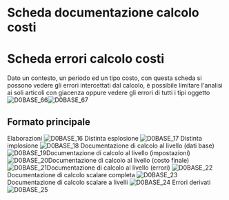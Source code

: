 # Scheda documentazione calcolo costi
# Scheda errori calcolo costi
Dato un contesto, un periodo ed un tipo costo, con questa scheda si possono vedere gli errori intercettati dal calcolo, è possibile limitare l'analisi ai soli articoli con giacenza oppure vedere gli errori di tutti i tipi oggetto
![D0BASE_66](https://doc.smeup.com/immagini/MBDOC_SCH-D0DOCU/D0BASE_66.png)![D0BASE_67](https://doc.smeup.com/immagini/MBDOC_SCH-D0DOCU/D0BASE_67.png)
## Formato principale
Elaborazioni
![D0BASE_16](https://doc.smeup.com/immagini/MBDOC_SCH-D0DOCU/D0BASE_16.png)
Distinta esplosione
![D0BASE_17](https://doc.smeup.com/immagini/MBDOC_SCH-D0DOCU/D0BASE_17.png)
Distinta implosione
![D0BASE_18](https://doc.smeup.com/immagini/MBDOC_SCH-D0DOCU/D0BASE_18.png)
Documentazione di calcolo al livello (dati base)
![D0BASE_19](https://doc.smeup.com/immagini/MBDOC_SCH-D0DOCU/D0BASE_19.png)Documentazione di calcolo al livello (impostazioni)
![D0BASE_20](https://doc.smeup.com/immagini/MBDOC_SCH-D0DOCU/D0BASE_20.png)Documentazione di calcolo al livello (costo finale)
![D0BASE_21](https://doc.smeup.com/immagini/MBDOC_SCH-D0DOCU/D0BASE_21.png)Documentazione di calcolo al livello (errori)
![D0BASE_22](https://doc.smeup.com/immagini/MBDOC_SCH-D0DOCU/D0BASE_22.png)
Documentazione di calcolo scalare completa
![D0BASE_23](https://doc.smeup.com/immagini/MBDOC_SCH-D0DOCU/D0BASE_23.png)
Documentazione di calcolo scalare a livelli
![D0BASE_24](https://doc.smeup.com/immagini/MBDOC_SCH-D0DOCU/D0BASE_24.png)
Errori derivati
![D0BASE_25](https://doc.smeup.com/immagini/MBDOC_SCH-D0DOCU/D0BASE_25.png)